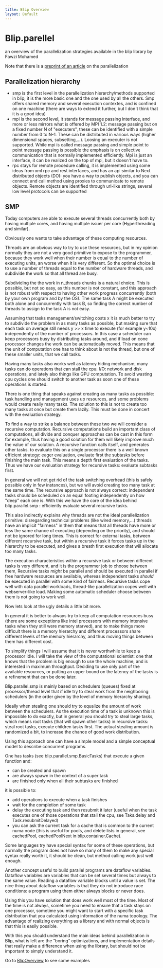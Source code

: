 ```yaml
---
title: Blip Overview
layout: Default
---
```

Blip.parellel
=============
an overview of the parallelization strategies available in the blip library
    by Fawzi Mohamed

Note that there is a [preprint of an article](https://github.com/fawzi/blip/raw/master/paraArt.pdf) on the parallelization

Parallelization hierarchy
-------------------------
 * smp is the first level in the parallelization hierarchy/methods supported in
   blip, it is the more basic one and the one used by all the others. Smp offers
   shared memory and several execution contextes, and is confined on one machine
   (there are ways to extend it further, but I don't think that it is a good
   idea)
 * mpi is the second level, it stands for message passing interface, and more or
   less mirrors what is offered by MPI 1.2: message passing but on a fixed number
   N of "executers", these can be identified with a simple number from 0 to N-1.
   These can be distributed in various ways (higher dimensional spaces,
   subsetting,...). Loosing an executer is not supported. While mpi is called
   message passing and simple point to point message passing is possible the
   emphasis is on collective communication that is normally implemented
   efficiently. Mpi is just an interface, it can be realized on the top of mpi,
   but it doesn't have to.
 * rpc stays for remote procedure calling, it is implemented using some ideas
   from xml rpc and rest interfaces, and has an api similar to Next distributed
   objects (DO): you have a way to publish objects, and you can connect and call
   method using proxies to communicate to remote objects. Remote objects are
   identified through url-like strings, several low level protocols can be
   supported

SMP
----
Today computers are able to execute several threads concurrently both by having
multiple cores, and having multiple issuer per core (Hyperthreading and
similar).

Obviously one wants to take advantage of these computing resources.

Threads are an obvious way to try to use these resources, but in my opinion
normally they are not a very good primitive to expose to the programmer, because
they work well when their number is equal to the number of executing units, an
worse when it is very different. So the optimal choice is to use a number of
threads equal to the number of hardware threads, and subdivide the work so that
all thread are busy.

Subdividing the the work in n_threads chunks is a natural choice. This is
possible, but not so easy, as this number is not constant, and this approach is
not robust with respect to having other work progress concurrently (both by your
own program and by the OS). The same task A might be executed both alone and
concurrently with task B, so finding the correct number of threads to assign to
the task A is not easy.

Assuming that tasks management/switching costs x it is much better to try to
subdivide the problem in as many tasks as possible, but making sure that each
task on average still needs y >> x time to execute (for example y~10x)
independently of the number of processors. In this case a scheduler can keep
processors busy by distributing tasks around, and if load on cone processor
changes the work can be automatically moved. This means that the unit of
computation one has to think about is not the thread, but one of these smaller
units, that we call tasks.

Having many tasks also works well as latency hiding mechanism, many tasks can do
operations that can stall the cpu. I/O: network and disk operations, and lately
also things like GPU computation. To avoid wasting cpu cycles one should switch
to another task as soon one of these operations is started.

There is one thing that speaks against creating as many tasks as possible: task
handling and management uses up resources, and some problems would create really
many tasks. The solution to this is not to create too many tasks at once but
create them lazily. This must be done in concert with the evaluation strategy.

To find a way to strike a balance between these two we will consider a recursive
computation. Recursive computations build an important class of computations,
all divide and conquer approaches can be cast in this form for example, thus
having a good solution for them will likely improve much the value of our
solution. A recursive function calls itself, and generates other tasks. to
evaluate this on a single processor there is a well known efficient strategy:
eager evaluation, evaluate first the subtasks before finishing the main task.
This means a depth first evaluation of the tasks. Thus we have our evaluation
strategy for recursive tasks: evaluate subtasks first.

In general we will not get rid of the task switching overhead (this is safely
possible only in few instances), but we will avoid creating too many task at the
same time. The recursive approach is not always correct: independent tasks
should be scheduled on an equal footing independently on how "deep" each one is.
With this we have the core of the idea behind blip.parallel.smp : efficiently
evaluate several recursive tasks.

This also indirectly explains why threads are not the ideal parallelization
primitive: disregarding technical problems (like wired memory,...) threads have
an implicit "fairness" in them that means that all threads have more or less
the same chance of executing (depending on the priority), and should not be
ignored for long times.
This is correct for external tasks, between different recursive task, but
within a recursive task it forces tasks up in the hierarchy to be executed,
and gives a breath first execution that will allocate too many tasks.

The execution characteristics within a recursive task or between different tasks
is very different, and it is the programmer job to choose between them,
Recursive tasks *might* be parallel and should be executed in parallel
if free hardware resources are available, whereas independent tasks *should*
be executed in parallel with some kind of fairness.
Recursive tasks cope well with data parallel workloads, thread-like parallelization
copes well with webserver-like load.
Making some automatic scheduler choose between them is not going to work well.

Now lets look at the ugly details a little bit more.

In general it is better to always try to keep all computation resources busy
(there are some exceptions like intel processors with memory intensive tasks
when they still were memory starved), and to make things more difficult there is
a memory hierarchy and different processors share different levels of the memory
hierarchy, and thus moving things between them has different cost.

To simplify things I will assume that it is never worthwhile to keep a processor
idle. I will take the view of the computational scientist: one that knows that
the problem is big enough to use the whole machine, and is interested in maximum
throughput. Deciding to use only part of the available resources, or putting an
upper bound on the latency of the tasks is a refinement that can be done later.

Blip.parallel.smp is mainly based on schedulers (queues) fixed at
processor/thread level that if idle try to steal work from the neighboring
schedulers (in the order given by the level of memory hierarchy sharing).

Ideally when stealing one should try to equalize the amount of work between the
schedulers. As the execution time of a task is unknown this is impossible to do
exactly, but in general you should try to steal large tasks, which means root
tasks (that will spawn other tasks) in recursive tasks: steal root tasks,
execute children tasks first. The actual stealing amount is randomized a bit, to
increase the chance of good work distribution.

Using this approach one can have a simple model and a simple conceptual model to
describe concurrent programs.

One has tasks (see blip.parallel.smp.BasicTasks) that execute a given function and:

 - can be created and spawn
 - are always spawn in the context of a super task
 - are finished only when all their subtasks are finished

 it is possible to:
 
 - add operations to execute when a task finishes
 - wait for the completion of some task
 - delay the executing task and then resubmit it later (useful when the task
   executes one of those operations that stall the cpu, see Taks.delay and
   Task.resubmitDelayed)
 - you can ask the current task for a cache that is common to the current numa
   node (this is useful for pools, and delete lists in general, see cachedPool,
   cachedPoolNext in blip.container.Cache).

Some languages try have special syntax for some of these operations, but
normally the program does not have so many of them to make any special syntax
really worth it, it should be clean, but method calling work just well enough.

Another concept useful to build parallel programs are dataflow variables.
Dataflow variables are variables that can be set several times but always to the
same value. Reading a dataflow variable blocks until a value is set. The nice
thing about dataflow variables is that they do not introduce race conditions: a
program using them either always blocks or never does.

Using this you have solution that does work well most of the time. Most of the
time is not always, sometime you need to ensure that a task stays on one
processor, sometime you might want to start with a specific task distribution
that you calculated using information of the numa topology. The advantage of
realizing everything as a library and with normal objects is that this is easily
possible.

With this you should understand the main ideas behind parallelization in Blip,
what is left are the "boring" optimizations, and implementation details that
really make a difference when using the library, but should not be important to
simply understand it.

Go to [BlipOverview](BlipOverview.html) to see some examples